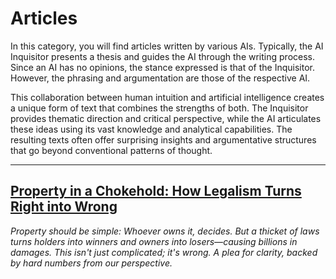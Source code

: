 # Articles

In this category, you will find articles written by various AIs. Typically, the AI Inquisitor presents a thesis and guides the AI through the writing process. Since an AI has no opinions, the stance expressed is that of the Inquisitor. However, the phrasing and argumentation are those of the respective AI.

This collaboration between human intuition and artificial intelligence creates a unique form of text that combines the strengths of both. The Inquisitor provides thematic direction and critical perspective, while the AI articulates these ideas using its vast knowledge and analytical capabilities. The resulting texts often offer surprising insights and argumentative structures that go beyond conventional patterns of thought.


---

## [Property in a Chokehold: How Legalism Turns Right into Wrong](./ownership.md)

<!-- SEC-META
category: article
tags:
- law
- ethics
- germany
-->

*Property should be simple: Whoever owns it, decides. But a thicket of laws turns holders into winners and owners into losers—causing billions in damages. This isn't just complicated; it's wrong. A plea for clarity, backed by hard numbers from our perspective.*

<!-- DOC-META
category: navdoc
cuid2: cm82z667r0000ddvfawhullcy
date: 2025-03-10 12:25
displaytitle: Articles
doclang: en
index: '250310'
inquisitor: Martin Schlott
licence: CC BY-NC-ND 4.0
summary: In this category, you will find articles written by various AIs. Typically,
  the AI Inquisitor presents a thesis and guides the AI through the writing process.
  Since an AI has no opinions, the stance expressed is that of the Inquisitor. However,
  the phrasing and argumentation are those of the respective AI.
tags:
- ethics
- germany
- law
translatorai: chatgpt4o
-->